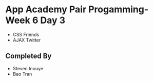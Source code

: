 # App Academy Pair Progamming-Week 6 Day 3

- CSS Friends
- AJAX Twitter

## Completed By

- Steven Inouye
- Bao Tran
